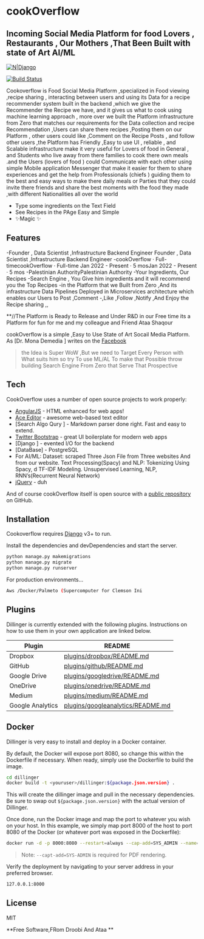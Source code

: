 # cookOverflow
## Incoming Social Media Platform for food Lovers , Restaurants , Our Mothers ,That Been Built with state of Art AI/ML

[![N|Django](https://cldup.com/dTxpPi9lDf.thumb.png)]((https://www.djangoproject.com/))

[![Build Status](https://travis-ci.org/joemccann/dillinger.svg?branch=master)](https://travis-ci.org/joemccann/dillinger)

Cookoverflow is Food Social Media Platform ,specialized in Food viewing ,recipe sharing , interacting between users and using its Data for a recipe recommender system built in the backend   ,which we give the Recommender the Recipe  we have, and it gives us what to cook using machine learning approach ,  more over we built the Platform  infrastructure from Zero  that matches our requirements for the  Data collection and recipe Recommendation ,Users can share there recipes ,Posting them on our Platform , other users could like ,Comment  on the  Recipe Posts , and follow other users ,the Platform  has Friendly ,Easy to use UI , reliable , and Scalable infrastructure  make it very useful for Lovers of food in General , and Students who live away from there families  to  cook there own meals .and the Users (lovers of food ) could Communicate with each other using  simple Mobile application Messenger that make it easier for them to share experiences and get the help from Professionals (chiefs )	guiding them to the best and easy ways to make there daily meals or Parties that they could invite there friends  and share the best moments with the food they made ,with different Nationalities all over the world 

- Type some ingredients  on the Text Field 
- See Recipes  in the PAge Easy and Simple 
- ✨Magic ✨

## Features


-Founder , Data Scientist ,Infrastructure Backend Engineer Founder , Data Scientist ,Infrastructure Backend Engineer 
-cookOverflow · Full-timecookOverflow · Full-time
Jan 2022 - Present · 5 mosJan 2022 - Present · 5 mos
-Palestinian AuthorityPalestinian Authority
-Your Ingredients, Our Recipes
-Search Engine , You Give him ingredients and it will recommend you the Top Recipes -in the Platform that we Built from Zero ,And its infrastructure Data Pipelines Deployed in Microservices architecture which enables our Users to Post ,Comment -,Like ,Follow ,Notify ,And Enjoy the Recipe sharing ,,

**//The Platform is Ready to Release and Under R&D in our Free time 
its a Platform for fun for me and my colleague and Friend Ataa Shaqour

cookOverflow is a simple ,Easy to Use State of Art Socail Media Platform.
As [Dr. Mona Demedia ] writes on the [Facebook ][df1]

> the Idea is Super WoW ,But we need to Target Every Person with What suits him 
> so try To use ML/AL To make that Possible throw building Search Engine From Zero that Serve That Prospective 
> 
> 
> 
> 
> 



## Tech

CookOverflow uses a number of open source projects to work properly:

- [AngularJS] - HTML enhanced for web apps!
- [Ace Editor] - awesome web-based text editor
- [Search Algo Qury ] - Markdown parser done right. Fast and easy to extend.
- [Twitter Bootstrap] - great UI boilerplate for modern web apps
- [Django ] - evented I/O for the backend
- [DataBase] - PostgreSQL
- For AI/ML:
Dataset: scraped Three Json File from Three websites And from our website.
Text Processing(Spacy) and NLP: Tokenizing Using Spacy, d TF-IDF Modeling.
Unsupervised Learning, NLP, RNN’s(Recurrent Neural Network)
- [jQuery] - duh

And of course cookOverflow itself is open source with a [public repository][dill]
 on GitHub.

## Installation

Cookoverflow requires [Django](https://nodejs.org/) v3+ to run.

Install the dependencies and devDependencies and start the server.

```sh
python manage.py makemigrations
python manage.py migrate
python manage.py runserver
```

For production environments...

```sh
Aws /Docker/Palmeto (Supercomputer for Clemson Ini 
```

## Plugins

Dillinger is currently extended with the following plugins.
Instructions on how to use them in your own application are linked below.

| Plugin | README |
| ------ | ------ |
| Dropbox | [plugins/dropbox/README.md][PlDb] |
| GitHub | [plugins/github/README.md][PlGh] |
| Google Drive | [plugins/googledrive/README.md][PlGd] |
| OneDrive | [plugins/onedrive/README.md][PlOd] |
| Medium | [plugins/medium/README.md][PlMe] |
| Google Analytics | [plugins/googleanalytics/README.md][PlGa] |


## Docker

Dillinger is very easy to install and deploy in a Docker container.

By default, the Docker will expose port 8080, so change this within the
Dockerfile if necessary. When ready, simply use the Dockerfile to
build the image.

```sh
cd dillinger
docker build -t <youruser>/dillinger:${package.json.version} .
```

This will create the dillinger image and pull in the necessary dependencies.
Be sure to swap out `${package.json.version}` with the actual
version of Dillinger.

Once done, run the Docker image and map the port to whatever you wish on
your host. In this example, we simply map port 8000 of the host to
port 8080 of the Docker (or whatever port was exposed in the Dockerfile):

```sh
docker run -d -p 8000:8080 --restart=always --cap-add=SYS_ADMIN --name=dillinger <youruser>/dillinger:${package.json.version}
```

> Note: `--capt-add=SYS-ADMIN` is required for PDF rendering.

Verify the deployment by navigating to your server address in
your preferred browser.

```sh
127.0.0.1:8000
```

## License

MIT

**Free Software,FRom Droobi And Ataa  **

[//]: # (These are reference links used in the body of this note and get stripped out when the markdown processor does its job. There is no need to format nicely because it shouldn't be seen. Thanks SO - http://stackoverflow.com/questions/4823468/store-comments-in-markdown-syntax)

   [dill]: <https://github.com/joemccann/dillinger>
   [git-repo-url]: <https://github.com/joemccann/dillinger.git>
   [john gruber]: <http://daringfireball.net>
   [df1]: <http://daringfireball.net/projects/markdown/>
   [markdown-it]: <https://github.com/markdown-it/markdown-it>
   [Ace Editor]: <http://ace.ajax.org>
   [node.js]: <http://nodejs.org>
   [Twitter Bootstrap]: <http://twitter.github.com/bootstrap/>
   [jQuery]: <http://jquery.com>
   [@tjholowaychuk]: <http://twitter.com/tjholowaychuk>
   [express]: <http://expressjs.com>
   [AngularJS]: <http://angularjs.org>
   [Gulp]: <http://gulpjs.com>

   [PlDb]: <https://github.com/joemccann/dillinger/tree/master/plugins/dropbox/README.md>
   [PlGh]: <https://github.com/joemccann/dillinger/tree/master/plugins/github/README.md>
   [PlGd]: <https://github.com/joemccann/dillinger/tree/master/plugins/googledrive/README.md>
   [PlOd]: <https://github.com/joemccann/dillinger/tree/master/plugins/onedrive/README.md>
   [PlMe]: <https://github.com/joemccann/dillinger/tree/master/plugins/medium/README.md>
   [PlGa]: <https://github.com/RahulHP/dillinger/blob/master/plugins/googleanalytics/README.md>
